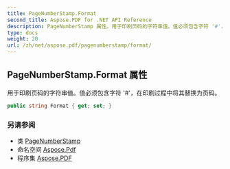 ```yaml
---
title: PageNumberStamp.Format
second_title: Aspose.PDF for .NET API Reference
description: PageNumberStamp 属性。用于印刷页码的字符串值。值必须包含字符 '#'，在印刷过程中将其替换为页码。
type: docs
weight: 20
url: /zh/net/aspose.pdf/pagenumberstamp/format/
---
```

## PageNumberStamp.Format 属性

用于印刷页码的字符串值。值必须包含字符 '#'，在印刷过程中将其替换为页码。

```csharp
public string Format { get; set; }
```

### 另请参阅

* 类 [PageNumberStamp](../)
* 命名空间 [Aspose.Pdf](../../../aspose.pdf/)
* 程序集 [Aspose.PDF](../../../)